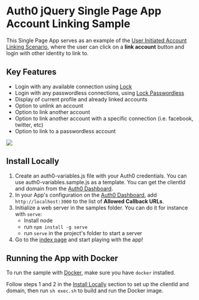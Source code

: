 # Auth0 jQuery Single Page App Account Linking Sample

This Single Page App serves as an example of the [User Initiated Account Linking Scenario](https://auth0.com/docs/link-accounts/user-initiated), where the user can click on a **link account** button and login with other identity to link to. 

## Key Features

* Login with any available connection using [Lock](https://github.com/auth0/lock)
* Login with any passwordless connections, using [Lock Passwordless](https://github.com/auth0/lock-passwordless)
* Display of current profile and already linked accounts
* Option to unlink an account
* Option to link another account
* Option to link another account with a specific connection (i.e. facebook, twitter, etc)
* Option to link to a passwordless account

![](spa-user-settings.png)

## Install Locally

1. Create an auth0-variables.js file with your Auth0 credentials. You can use auth0-variables.sample.js as a template. You can get the clientId and domain from the [Auth0 Dashboard](https://manage.auth0.com).
2. In your App's configuration on the [Auth0 Dashboard](https://manage.auth0.com), add `http://localhost:3000` to the list of **Allowed Callback URLs**. 
3. Initialize a web server in the samples folder. You can do it for instance with `serve`:
	* Install node
	* run `npm install -g serve`
	* run `serve` in the project's folder to start a server
4. Go to the [index page](http://localhost:3000) and start playing with the app! 

## Running the App with Docker

To run the sample with [Docker](https://www.docker.com/), make sure you have `docker` installed.

Follow steps 1 and 2 in the [Install Locally](#install-locally) section to set up the clientId and domain, then run `sh exec.sh` to build and run the Docker image.

